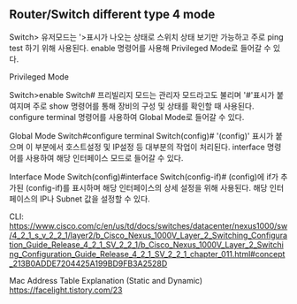 ## Router/Switch different type 4 mode

Switch>
유저모드는 '>표시가 나오는 상태로 스위치 상태 보기만 가능하고 주로 ping test 하기 위해 사용된다.
enable 명령어를 사용해 Privileged Mode로 들어갈 수 있다.

Privileged Mode

Switch>enable
Switch#
프리빌리지 모드는 관리자 모드라고도 불리며 '#'표시가 붙여지며 주로 show 명령어를 통해 장비의 구성 및 상태를 확인할 때 사용된다.
configure terminal 명령어를 사용하여 Global Mode로 들어갈 수 있다.

Global Mode
Switch#configure terminal
Switch(config)#
'(config)' 표시가 붙으며 이 부분에서 호스트설정 및 IP설정 등 대부분의 작업이 처리된다.
interface 명령어를 사용하여 해당 인터페이스 모드로 들어갈 수 있다.

Interface Mode
Switch(config)#interface
Switch(config-if)#
(config)에 if가 추가된 (config-if)를 표시하며 해당 인터페이스의 상세 설정을 위해 사용된다.
해당 인터페이스의 IP나 Subnet 값을 설정할 수 있다. 

CLI: https://www.cisco.com/c/en/us/td/docs/switches/datacenter/nexus1000/sw/4_2_1_s_v_2_2_1/layer2/b_Cisco_Nexus_1000V_Layer_2_Switching_Configuration_Guide_Release_4_2_1_SV_2_2_1/b_Cisco_Nexus_1000V_Layer_2_Switching_Configuration_Guide_Release_4_2_1_SV_2_2_1_chapter_011.html#concept_213B0ADDE7204425A199BD9FB3A2528D

Mac Address Table Explanation (Static and Dynamic)
https://facelight.tistory.com/23
